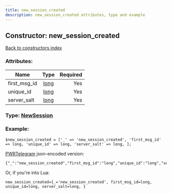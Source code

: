 ```yaml
---
title: new_session_created
description: new_session_created attributes, type and example
---
```

## Constructor: new\_session\_created  
[Back to constructors index](index.md)



### Attributes:

| Name     |    Type       | Required |
|----------|:-------------:|---------:|
|first\_msg\_id|[long](../types/long.md) | Yes|
|unique\_id|[long](../types/long.md) | Yes|
|server\_salt|[long](../types/long.md) | Yes|



### Type: [NewSession](../types/NewSession.md)


### Example:

```
$new_session_created = ['_' => 'new_session_created', 'first_msg_id' => long, 'unique_id' => long, 'server_salt' => long, ];
```  

[PWRTelegram](https://pwrtelegram.xyz) json-encoded version:

```
{"_":"new_session_created","first_msg_id":"long","unique_id":"long","server_salt":"long"}
```


Or, if you're into Lua:  


```
new_session_created={_='new_session_created', first_msg_id=long, unique_id=long, server_salt=long, }

```


